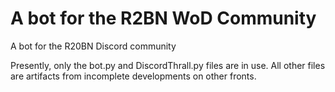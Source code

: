# A bot for the R2BN WoD Community
A bot for the R20BN Discord community

Presently, only the bot.py and DiscordThrall.py files are in use.
All other files are artifacts from incomplete developments on other fronts.
